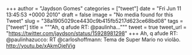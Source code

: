 
+++
author = "Jaydson Gomes"
categories = ["tweet"]
date = "Fri Jun 11 13:45:53 +0000 2010"
draft = false
image = "No media found for this Tweet"
slug = "38a1905029ce4430c9b415fb5217d623ce68bd08"
tags = ["tweet"]
title = """Ah, q afude RT: @paulinha..."""
tweet = true
tweet_url = "https://twitter.com/jaydson/status/15928981298"
+++
Ah, q afude RT: @paulinhazucco: RT @carloshoffmann: Tema de Super Mario no violão. http://youtu.be/xAkmOjeIVig
